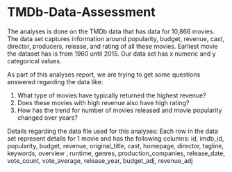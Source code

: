 # TMDb-Data-Assessment

The analyses is done on the TMDb data that has data for 10,866 movies. The data set captures information around popularity, 
budget, revenue, cast, director, producers, release, and rating of all these movies. 
Earliest movie the dataset has is from 1960 until 2015. Our data set has x numeric and y categorical values.

As part of this analyses report, we are trying to get some questions answered regarding the data like:
1) What type of movies have typically returned the highest revenue?
2) Does these movies with high revenue also have high rating?
3) How has the trend for number of movies released and movie popularity changed over years?

Details regarding the data file used for this analyses:
Each row in the data set represent details for 1 movie and has the following columns:
id,
imdb_id,
popularity,
budget,
revenue,
original_title,
cast,
homepage,
director,
tagline,
keywords,
overview	,
runtime,
genres,
production_companies,
release_date,
vote_count,
vote_average,
release_year,
budget_adj,
revenue_adj
